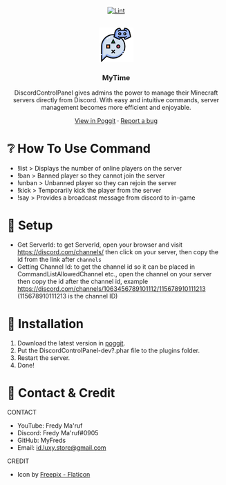 <!-- PROJECT BADGES -->
<div align="center">

[![Lint](https://poggit.pmmp.io/ci.shield/MyFreds/DiscordControlPanel/DiscordControlPanel)](https://poggit.pmmp.io/ci/MyFreds/DiscordControlPanel/DiscordControlPanel)

</div>


<!-- PROJECT LOGO -->
<br />
<div align="center">
  <img src="https://github.com/MyFreds/DiscordControlPanel/blob/main/icon.png" alt="Logo" width="80" height="80">
  <h3>MyTime</h3>
  <p align="center">
    DiscordControlPanel gives admins the power to manage their Minecraft servers directly from Discord. With easy and intuitive commands, server management becomes more efficient and enjoyable.


[View in Poggit](https://poggit.pmmp.io/ci/MyFreds/DiscordControlPanel/DiscordControlPanel) · [Report a bug](https://github.com/MyFreds/DiscordControlPanel/issues)

  </p>
</div>


<!-- ABOUT THE PROJECT -->

# ❔ How To Use Command
- !list > Displays the number of online players on the server
- !ban <playerName> > Banned player so they cannot join the server
- !unban <playerName> > Unbanned player so they can rejoin the server
- !kick <playerName> > Temporarily kick the player from the server
- !say <message> > Provides a broadcast message from discord to in-game

# 🔖 Setup
- Get ServerId: to get ServerId, open your browser and visit https://discord.com/channels/ then click on your server, then copy the id from the link after `channels`
- Getting Channel Id: to get the channel id so it can be placed in CommandListAllowedChannel etc., open the channel on your server then copy the id after the channel id, example https://discord.com/channels/1063456789101112/115678910111213 (115678910111213 is the channel ID)

# 🔁 Installation

1. Download the latest version in [poggit](https://poggit.pmmp.io/ci/MyFreds/DiscordControlPanel).
2. Put the DiscordControlPanel-dev?.phar file to the plugins folder.
3. Restart the server.
4. Done!

# 🪪 Contact & Credit
CONTACT
- YouTube: Fredy Ma'ruf
- Discord: Fredy Ma'ruf#0905
- GitHub: MyFreds
- Email: id.luxy.store@gmail.com

CREDIT
- Icon by [Freepix - Flaticon](https://www.flaticon.com/search/3?word=time)

